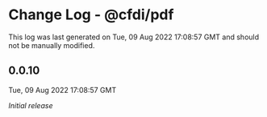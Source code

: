 # Change Log - @cfdi/pdf

This log was last generated on Tue, 09 Aug 2022 17:08:57 GMT and should not be manually modified.

## 0.0.10
Tue, 09 Aug 2022 17:08:57 GMT

_Initial release_


